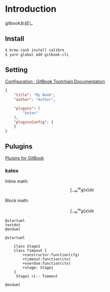 # Introduction
gitbookお試し

## Install
```sh
$ brew cask install calibre
$ yarn global add gitbook-cli
```

## Setting
[Configuration · GitBook Toolchain Documentation](https://toolchain.gitbook.com/config.html)

```json:book.json
{
    "title": "My Book",
    "author": "Author",

    "plugins": [
        "katex"
    ],
    "pluginsConfig": {
    }
}
```

## Pulugins
[Plugins for GitBook](https://plugins.gitbook.com/)

### katex
Inline math: $$\int_{-\infty}^\infty g(x) dx$$


Block math:

$$
\int_{-\infty}^\infty g(x) dx
$$

```puml
@startuml
testdot
@enduml
```

```puml
@startuml

    Class Stage1
    Class Timeout {
        +constructor:function(cfg)
        +timeout:function(ctx)
        +overdue:function(ctx)
        +stage: Stage1
    }
     Stage1 <|-- Timeout

@enduml
```